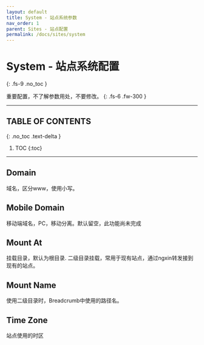 ```yaml
---
layout: default
title: System - 站点系统参数
nav_order: 1
parent: Sites - 站点配置
permalink: /docs/sites/system
---
```


# System - 站点系统配置
{: .fs-9 .no_toc }

重要配置，不了解参数用处，不要修改。
{: .fs-6 .fw-300 }

---

## TABLE OF CONTENTS
{: .no_toc .text-delta }

1. TOC
{:toc}

---

## Domain
域名，区分www，使用小写。

## Mobile Domain
移动端域名，PC，移动分离。默认留空，此功能尚未完成

## Mount At
挂载目录，默认为根目录. 二级目录挂载，常用于现有站点，通过ngxin转发接到现有的站点。 

## Mount Name
使用二级目录时，Breadcrumb中使用的路径名。

## Time Zone
站点使用的时区